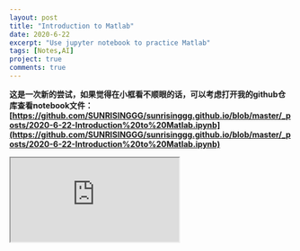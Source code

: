 ```yaml
---
layout: post
title: "Introduction to Matlab"
date: 2020-6-22
excerpt: "Use jupyter notebook to practice Matlab"
tags: [Notes,AI]
project: true
comments: true
---
```


**这是一次新的尝试，如果觉得在小框看不顺眼的话，可以考虑打开我的github仓库查看notebook文件：[https://github.com/SUNRISINGGG/sunrisinggg.github.io/blob/master/_posts/2020-6-22-Introduction%20to%20Matlab.ipynb](https://github.com/SUNRISINGGG/sunrisinggg.github.io/blob/master/_posts/2020-6-22-Introduction%20to%20Matlab.ipynb)**
<iframe src="https://nbviewer.jupyter.org/github/SUNRISINGGG/sunrisinggg.github.io/blob/master/_posts/2020-6-22-Introduction%20to%20Matlab.ipynb" ></iframe>
